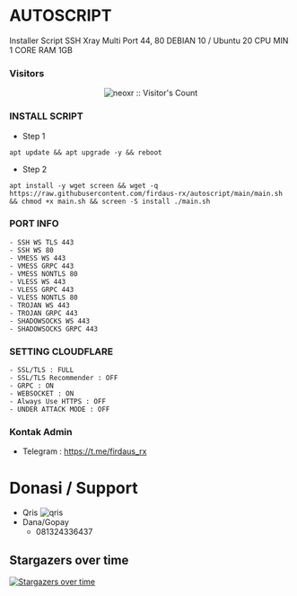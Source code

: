 # AUTOSCRIPT
Installer Script SSH Xray Multi Port 44, 80
DEBIAN 10 / Ubuntu 20
CPU MIN 1 CORE
RAM 1GB


### Visitors
<p align="center"><img src="https://profile-counter.glitch.me/firdaus-rx/count.svg" alt="neoxr :: Visitor's Count" /></p>


### INSTALL SCRIPT
- Step 1
```
apt update && apt upgrade -y && reboot
```
- Step 2
```
apt install -y wget screen && wget -q https://raw.githubusercontent.com/firdaus-rx/autoscript/main/main.sh && chmod +x main.sh && screen -S install ./main.sh
```

### PORT INFO
```
- SSH WS TLS 443
- SSH WS 80
- VMESS WS 443
- VMESS GRPC 443
- VMESS NONTLS 80
- VLESS WS 443
- VLESS GRPC 443
- VLESS NONTLS 80
- TROJAN WS 443
- TROJAN GRPC 443
- SHADOWSOCKS WS 443
- SHADOWSOCKS GRPC 443
```

### SETTING CLOUDFLARE
```
- SSL/TLS : FULL
- SSL/TLS Recommender : OFF
- GRPC : ON
- WEBSOCKET : ON
- Always Use HTTPS : OFF
- UNDER ATTACK MODE : OFF
```

### Kontak Admin
- Telegram : https://t.me/firdaus_rx


# Donasi / Support
- Qris
![qris](https://github.com/firdaus-rx/autoscript/blob/main/img/qris.jpg?raw=true)
- Dana/Gopay
  - 081324336437

## Stargazers over time

[![Stargazers over time](https://starchart.cc/firdaus-rx/AutoScriptXray.svg)](https://starchart.cc/firdaus-rx/autoscript)
